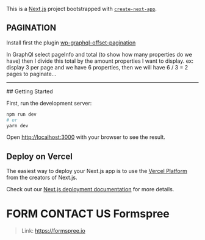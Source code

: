 This is a [Next.js](https://nextjs.org/) project bootstrapped with [`create-next-app`](https://github.com/vercel/next.js/tree/canary/packages/create-next-app).

##

## PAGINATION

Install first the plugin <a href="https://github.com/valu-digital/wp-graphql-offset-pagination">wp-graphql-offset-pagination</a>

<p>In GraphQl select pageInfo and total (to show how many properties do we have) then I divide this total by the amount properties I want to display. ex: display 3 per page and we have 6 properties, then we will have 6 / 3 = 2 pages to paginate...</p>

<hr>
## Getting Started

First, run the development server:

```bash
npm run dev
# or
yarn dev
```

Open [http://localhost:3000](http://localhost:3000) with your browser to see the result.

## Deploy on Vercel

The easiest way to deploy your Next.js app is to use the [Vercel Platform](https://vercel.com/new?utm_medium=default-template&filter=next.js&utm_source=create-next-app&utm_campaign=create-next-app-readme) from the creators of Next.js.

Check out our [Next.js deployment documentation](https://nextjs.org/docs/deployment) for more details.

# FORM CONTACT US Formspree

> Link: https://formspree.io
